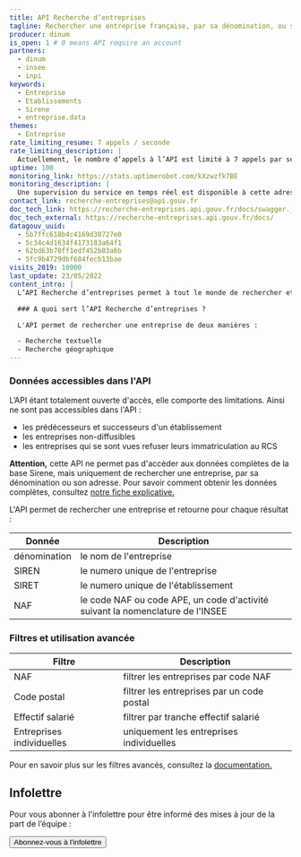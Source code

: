 ```yaml
---
title: API Recherche d’entreprises
tagline: Rechercher une entreprise française, par sa dénomination, ou son adresse
producer: dinum
is_open: 1 # 0 means API require an account
partners:
  - dinum
  - insee
  - inpi
keywords:
  - Entreprise
  - Etablissements
  - Sirene
  - entreprise.data
themes:
  - Entreprise
rate_limiting_resume: 7 appels / seconde
rate_limiting_description: |
  Actuellement, le nombre d’appels à l’API est limité à 7 appels par seconde
uptime: 100
monitoring_link: https://stats.uptimerobot.com/kXzwzfk7BE
monitoring_description: |
  Une supervision du service en temps réel est disponible à cette adresse.
contact_link: recherche-entreprises@api.gouv.fr
doc_tech_link: https://recherche-entreprises.api.gouv.fr/docs/swagger.json
doc_tech_external: https://recherche-entreprises.api.gouv.fr/docs/
datagouv_uuid:
  - 5b7ffc618b4c4169d30727e0
  - 5c34c4d1634f4173183a64f1
  - 62bd63b70ff1edf452b83a6b
  - 5fc9b4729dbf684fecb13bae
visits_2019: 10000
last_update: 23/05/2022
content_intro: |
  L’API Recherche d’entreprises permet à tout le monde de rechercher et de trouver une entreprise française.

  ### A quoi sert l’API Recherche d’entreprises ?

  L'API permet de rechercher une entreprise de deux manières :

  - Recherche textuelle
  - Recherche géographique
---
```


### Données accessibles dans l'API

L’API étant totalement ouverte d'accès, elle comporte des limitations. Ainsi ne sont pas accessibles dans l'API :

- les prédécesseurs et successeurs d'un établissement
- les entreprises non-diffusibles
- les entreprises qui se sont vues refuser leurs immatriculation au RCS

**Attention,** cette API ne permet pas d'accèder aux données complètes de la base Sirene, mais uniquement de rechercher une entreprise, par sa dénomination ou son adresse. Pour savoir comment obtenir les données complètes, consultez [notre fiche explicative.](/guides/quelle-api-sirene)

L'API permet de rechercher une entreprise et retourne pour chaque résultat :

| Donnée       | Description                                                                    |
| ------------ | ------------------------------------------------------------------------------ |
| dénomination | le nom de l'entreprise                                                         |
| SIREN        | le numero unique de l'entreprise                                               |
| SIRET        | le numero unique de l'établissement                                            |
| NAF          | le code NAF ou code APE, un code d'activité suivant la nomenclature de l'INSEE |

### Filtres et utilisation avancée

| Filtre                    | Description                                |
| ------------------------- | ------------------------------------------ |
| NAF                       | filtrer les entreprises par code NAF       |
| Code postal               | filtrer les entreprises par un code postal |
| Effectif salarié                       | filtrer par tranche effectif salarié        |
| Entreprises individuelles | uniquement les entreprises individuelles   |

Pour en savoir plus sur les filtres avancés, consultez la [documentation.](/documentation/api-recherche-entreprises)


## Infolettre

Pour vous abonner à l'infolettre pour être informé des mises à jour de la part de l’équipe :

<Button href="https://redir.entreprise.api.gouv.fr/wgt/ls12/2qo/form?c=dfdffd14">Abonnez-vous à l'infolettre</Button>

